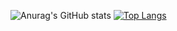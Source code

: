 ![Anurag's GitHub stats](https://github-readme-stats.vercel.app/api?username=tukamilano&count_private=true)
[![Top Langs](https://github-readme-stats.vercel.app/api/top-langs/?username=tukamilano)](https://github.com/tukamilano/github-readme-stats)
